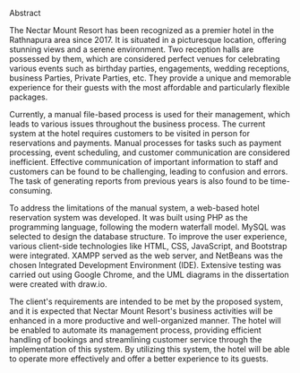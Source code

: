 Abstract 

The Nectar Mount Resort has been recognized as a premier hotel in the Rathnapura 
area since 2017. It is situated in a picturesque location, offering stunning views and a serene 
environment. Two reception halls are possessed by them, which are considered perfect 
venues for celebrating various events such as birthday parties, engagements, wedding 
receptions, business Parties, Private Parties, etc. They provide a unique and memorable 
experience for their guests with the most affordable and particularly flexible packages.  

Currently, a manual file-based process is used for their management, which leads to 
various issues throughout the business process. The current system at the hotel requires 
customers to be visited in person for reservations and payments. Manual processes for tasks 
such as payment processing, event scheduling, and customer communication are considered 
inefficient. Effective communication of important information to staff and customers can be 
found to be challenging, leading to confusion and errors. The task of generating reports from 
previous years is also found to be time-consuming.   

To address the limitations of the manual system, a web-based hotel reservation 
system was developed. It was built using PHP as the programming language, following the 
modern waterfall model. MySQL was selected to design the database structure. To improve 
the user experience, various client-side technologies like HTML, CSS, JavaScript, and 
Bootstrap were integrated. XAMPP served as the web server, and NetBeans was the chosen 
Integrated Development Environment (IDE). Extensive testing was carried out using 
Google Chrome, and the UML diagrams in the dissertation were created with draw.io. 

The client's requirements are intended to be met by the proposed system, and it is 
expected that Nectar Mount Resort's business activities will be enhanced in a more 
productive and well-organized manner. The hotel will be enabled to automate its 
management process, providing efficient handling of bookings and streamlining customer 
service through the implementation of this system. By utilizing this system, the hotel will 
be able to operate more effectively and offer a better experience to its guests. 
